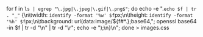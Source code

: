 for f in `ls | egrep "\.jpg|\.jpeg|\.gif|\.png$"`; do echo -e ".`echo $f | tr . "_"` {\n\twidth: `identify -format '%w' $f`px;\n\theight: `identify -format '%h' $f`px;\n\tbackground: url(data:image/${f#*.};base64,"; openssl base64 -in $f | tr -d "\n" | tr -d "\r"; echo -e ");\n}\n"; done > images.css